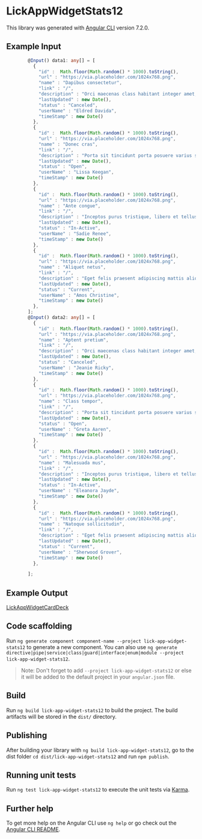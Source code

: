 # LickAppWidgetStats12

This library was generated with [Angular CLI](https://github.com/angular/angular-cli) version 7.2.0.

## Example Input
```ts
        @Input() data1: any[] = [
          {
            "id" :  Math.floor(Math.random() * 1000).toString(),
            "url" : "https://via.placeholder.com/1024x768.png",
            "name" : "Dapibus consectetur",
            "link" : "/",
            "description" : "Orci maecenas class habitant integer amet, accumsan ornare cras eleifend amet lorem vel. Mollis nulla mus molestie luctus tortor potenti.",
            "lastUpdated" : new Date(),
            "status" : "Canceled",
            "userName" : "Eldred Davida",
            "timeStamp" : new Date()
          },
          {
            "id" :  Math.floor(Math.random() * 1000).toString(),
            "url" : "https://via.placeholder.com/1024x768.png",
            "name" : "Donec cras",
            "link" : "/",
            "description" : "Porta sit tincidunt porta posuere varius suspendisse mi nam! Rutrum libero dictumst auctor litora ac nunc torquent fusce dignissim auctor.",
            "lastUpdated" : new Date(),
            "status" : "Open",
            "userName" : "Lissa Keegan",
            "timeStamp" : new Date()
          },
          {
            "id" :  Math.floor(Math.random() * 1000).toString(),
            "url" : "https://via.placeholder.com/1024x768.png",
            "name" : "Ante congue",
            "link" : "/",
            "description" : "Inceptos purus tristique, libero et tellus arcu mattis class euismod tristique ligula. Molestie metus justo est penatibus suspendisse viverra porta",
            "lastUpdated" : new Date(),
            "status" : "In-Active",
            "userName" : "Sadie Renee",
            "timeStamp" : new Date()
          },
          {
            "id" :  Math.floor(Math.random() * 1000).toString(),
            "url" : "https://via.placeholder.com/1024x768.png",
            "name" : "Aliquet netus",
            "link" : "/",
            "description" : "Eget felis praesent adipiscing mattis aliquam. Porta rutrum vehicula fermentum mauris fusce libero taciti varius eget. Purus dui cras aptent.",
            "lastUpdated" : new Date(),
            "status" : "Current",
            "userName" : "Amos Christine",
            "timeStamp" : new Date()
          },
        ];
        @Input() data2: any[] = [
          {
            "id" :  Math.floor(Math.random() * 1000).toString(),
            "url" : "https://via.placeholder.com/1024x768.png",
            "name" : "Aptent pretium",
            "link" : "/",
            "description" : "Orci maecenas class habitant integer amet, accumsan ornare cras eleifend amet lorem vel. Mollis nulla mus molestie luctus tortor potenti.",
            "lastUpdated" : new Date(),
            "status" : "Canceled",
            "userName" : "Jeanie Ricky",
            "timeStamp" : new Date()
          },
          {
            "id" :  Math.floor(Math.random() * 1000).toString(),
            "url" : "https://via.placeholder.com/1024x768.png",
            "name" : "Class tempor",
            "link" : "/",
            "description" : "Porta sit tincidunt porta posuere varius suspendisse mi nam! Rutrum libero dictumst auctor litora ac nunc torquent fusce dignissim auctor.",
            "lastUpdated" : new Date(),
            "status" : "Open",
            "userName" : "Greta Aaren",
            "timeStamp" : new Date()
          },
          {
            "id" :  Math.floor(Math.random() * 1000).toString(),
            "url" : "https://via.placeholder.com/1024x768.png",
            "name" : "Malesuada mus",
            "link" : "/",
            "description" : "Inceptos purus tristique, libero et tellus arcu mattis class euismod tristique ligula. Molestie metus justo est penatibus suspendisse viverra porta",
            "lastUpdated" : new Date(),
            "status" : "In-Active",
            "userName" : "Eleanora Jayde",
            "timeStamp" : new Date()
          },
          {
            "id" :  Math.floor(Math.random() * 1000).toString(),
            "url" : "https://via.placeholder.com/1024x768.png",
            "name" : "Natoque sollicitudin",
            "link" : "/",
            "description" : "Eget felis praesent adipiscing mattis aliquam. Porta rutrum vehicula fermentum mauris fusce libero taciti varius eget. Purus dui cras aptent.",
            "lastUpdated" : new Date(),
            "status" : "Current",
            "userName" : "Sherwood Grover",
            "timeStamp" : new Date()
          },

        ];
```

## Example Output

[LickAppWidgetCardDeck](https://lick-test.firebaseapp.com/application/stat-widgets)

## Code scaffolding

Run `ng generate component component-name --project lick-app-widget-stats12` to generate a new component. You can also use `ng generate directive|pipe|service|class|guard|interface|enum|module --project lick-app-widget-stats12`.
> Note: Don't forget to add `--project lick-app-widget-stats12` or else it will be added to the default project in your `angular.json` file.

## Build

Run `ng build lick-app-widget-stats12` to build the project. The build artifacts will be stored in the `dist/` directory.

## Publishing

After building your library with `ng build lick-app-widget-stats12`, go to the dist folder `cd dist/lick-app-widget-stats12` and run `npm publish`.

## Running unit tests

Run `ng test lick-app-widget-stats12` to execute the unit tests via [Karma](https://karma-runner.github.io).

## Further help

To get more help on the Angular CLI use `ng help` or go check out the [Angular CLI README](https://github.com/angular/angular-cli/blob/master/README.md).
